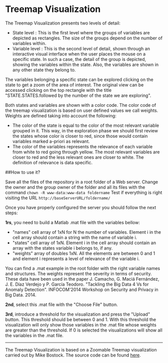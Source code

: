 #  Treemap Visualization

The Treemap Visualization presents two levels of detail:

 - State level : This is the first level where the groups of variables are depicted as rectangles. The size of the groups depend on the number of variables within.
 - Variable level : This is the second level of detail, shown through an interactive visual interface when the user places the mouse on a specific state. In such a case, the detail of the group is depicted, showing the variables within the state. Also, the variables are shown in any other state they belong to.

The variables belonging a specific state can be explored clicking on the state to get a zoom of the area of interest. The original view can be accessed clicking on the top rectangle with the title "STATE.STATES.followed by the number of the state we are exploring".

Both states and variables are shown with a color code. The color code of the treemap visualization is based on user defined values we call weights. Weights are defined taking into account the following:
 - The color of the state is equal to the color of the most relevant variable grouped in it. This way, in the exploration phase we should first review the states whose color is closer to red, since those would contain variables marked a-priori as relevant. 
 - The color of the variables represents the relevance of each variable from white to red going through yellow. The most relevant variables are closer to red and the less relevant ones are closer to white. The definition of relevance is data specific.

##How to use it?

Save all the files of the repository in a root folder of a Web server. Change the owner and the group owner of the folder and all its files with the command `chown -R www-data:www-data foldername` Test if everything is right visiting the URL `http://baseServerURL/foldername/`

Once you have properly configured the server you should follow the next steps:

**1rs**, you need to build a Matlab .mat file with the variables bellow:

 - "names" cell array of 1xN for N the number of variables. Element i in the cell array should contain a string with the name of variable i.
 - "states" cell array of 1xN. Element i in the cell array should contain an array with the states variable i belongs to, if any.
 - "weights" array of doubles 1xN. All the elements are between 0 and 1 and element i represents a level of relevance of the variable i.

You can find a .mat example in the root folder with the right variable names and structures. The weights represent the severity in terms of security. These data have been used in the paper J. Camacho, G. Maciá Fernández, J. E. Díaz Verdejo y P. García Teodoro. "Tackling the Big Data 4 Vs for Anomaly Detection". INFOCOM'2014 Workshop on Security and Privacy in Big Data. 2014.

**2nd**, select this .mat file with the "Choose File" button.

**3rd**, introduce a threshold for the visualization and press the "Upload" button. This threshold should be between 0 and 1. With this threshold the visualization will only show those variables in the .mat file whose weights are greater than the threshold. If 0 is selected the visualizations will show all the variables in the .mat file.

---

The Treemap Visualization is based on a Zoomable Treemap visualization carried out by Mike Bostock. The source code can be found [here](https://bost.ocks.org/mike/treemap/).
